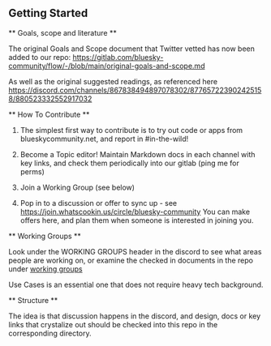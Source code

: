 ## Getting Started

** Goals, scope and literature **

The original Goals and Scope document that Twitter vetted has now been added to our repo:
https://gitlab.com/bluesky-community/flow/-/blob/main/original-goals-and-scope.md

As well as the original suggested readings, as referenced here
https://discord.com/channels/867838494897078302/877657223902425158/880523332552917032

** How To Contribute **

1) The simplest first way to contribute is to try out code or apps from blueskycommunity.net, and report in #in-the-wild!  

2) Become a Topic editor!  Maintain Markdown docs in each channel with key links, and check them periodically into our gitlab (ping me for perms)

3) Join a Working Group  (see below)

4) Pop in to a discussion or offer to sync up - see https://join.whatscookin.us/circle/bluesky-community 
You can make offers here, and plan them when someone is interested in joining you.

** Working Groups **

Look under the WORKING GROUPS header in the discord to see what areas people are working on, or examine the checked in documents in the repo under [working groups](https://gitlab.com/bluesky-community/flow/-/tree/main/WORKING_GROUPS) 

Use Cases is an essential one that does not require heavy tech background.

** Structure **

The idea is that discussion happens in the discord, and design, docs or key links that crystalize out should be checked into this repo in the corresponding directory.
